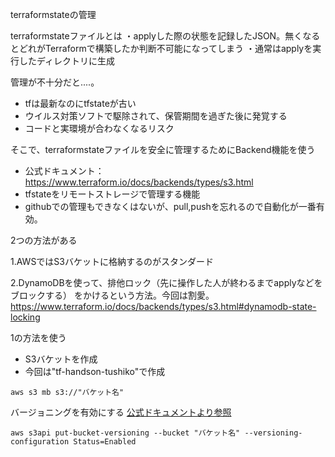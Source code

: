 terraformstateの管理

terraformstateファイルとは
・applyした際の状態を記録したJSON。無くなるとどれがTerraformで構築したか判断不可能になってしまう
・通常はapplyを実行したディレクトリに生成

管理が不十分だと....。
* tfは最新なのにtfstateが古い
* ウイルス対策ソフトで駆除されて、保管期間を過ぎた後に発覚する
* コードと実環境が合わなくなるリスク

そこで、terraformstateファイルを安全に管理するためにBackend機能を使う

* 公式ドキュメント：https://www.terraform.io/docs/backends/types/s3.html
* tfstateをリモートストレージで管理する機能
* githubでの管理もできなくはないが、pull,pushを忘れるので自動化が一番有効。

2つの方法がある

1.AWSではS3バケットに格納するのがスタンダード

2.DynamoDBを使って、排他ロック（先に操作した人が終わるまでapplyなどをブロックする）
をかけるという方法。今回は割愛。
https://www.terraform.io/docs/backends/types/s3.html#dynamodb-state-locking

1の方法を使う

* S3バケットを作成
* 今回は"tf-handson-tushiko"で作成
```
aws s3 mb s3://"バケット名"
```

バージョニングを有効にする
[公式ドキュメントより参照](https://docs.aws.amazon.com/ja_jp/AmazonS3/latest/userguide/manage-versioning-examples.html)
```
aws s3api put-bucket-versioning --bucket "バケット名" --versioning-configuration Status=Enabled	
```


